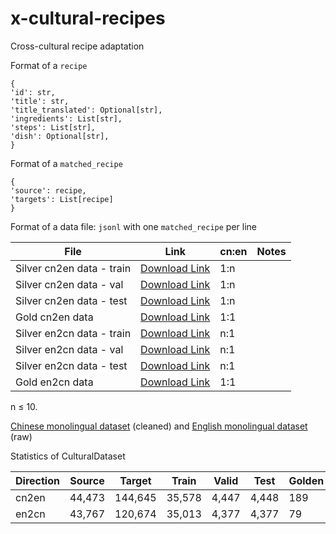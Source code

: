 # x-cultural-recipes
Cross-cultural recipe adaptation

Format of a `recipe` 

```
{
'id': str,
'title': str,
'title_translated': Optional[str],
'ingredients': List[str],
'steps': List[str],
'dish': Optional[str],
}
```

Format of a `matched_recipe`

```
{
'source': recipe,
'targets': List[recipe]
}
```

Format of a data file: `jsonl` with one `matched_recipe` per line

| File  |  Link  |cn:en | Notes  | 
|---|---|---|---|
| Silver cn2en data - train  | [Download Link](https://drive.google.com/file/d/15eVi_MsW4DGnP2v000EOWIN935q94NAA/view?usp=share_link)  | 1:n |    
| Silver cn2en data - val  |  [Download Link](https://drive.google.com/file/d/1Xm5w-ATg1HtJYTKu-ui1UhAtZ5naZqNE/view?usp=share_link) | 1:n  |    
| Silver cn2en data - test  | [Download Link](https://drive.google.com/file/d/1hiV-XcoknjtHvWXpg3QUzNkD3-XXYqDP/view?usp=share_link)  | 1:n  |   
| Gold cn2en data  | [Download Link](https://drive.google.com/file/d/1j3cOR4VGPb8hfGT5jLIZKKs3XuIAClus/view?usp=share_link)  | 1:1  |   
| Silver en2cn data - train  |[Download Link](https://drive.google.com/file/d/1rlMeapVEjXI2ghqcZo9daZU_xK5gV742/view?usp=share_link) | n:1 |    
| Silver en2cn data - val  | [Download Link](https://drive.google.com/file/d/1BLg8gVAMiXmA2hvwR95a9qYzERPZLvWS/view?usp=share_link) | n:1  |    
| Silver en2cn data - test  | [Download Link](https://drive.google.com/file/d/1W2uKg3yQWyYrXKJHbzVFIeuzkDijqdW8/view?usp=share_link) | n:1 |  
| Gold en2cn data  | [Download Link](https://drive.google.com/file/d/1L6X4h_bFgy5fykmDEqZ0CAIBuVgg_zKg/view?usp=share_link)  | 1:1 |  

n ≤ 10. 

[Chinese monolingual dataset](https://drive.google.com/file/d/1U9qpLk5VzQM4lY2NujGTsnz1TkIy-EO2/view?usp=share_link) (cleaned) and [English monolingual dataset](https://drive.google.com/file/d/1WhKebcqzBTC_8T679ROmuUPy0sHi_4OL/view?usp=share_link) (raw) 

Statistics of CulturalDataset

| Direction  |  Source  | Target | Train  | Valid | Test | Golden |
|---|---|---|---|---|---|---|
| cn2en | 44,473 | 144,645 | 35,578 | 4,447 | 4,448 | 189 |
| en2cn | 43,767 | 120,674 | 35,013 | 4,377 | 4,377 | 79  | 
